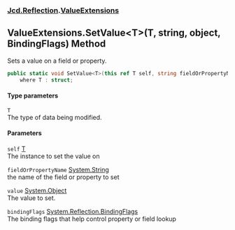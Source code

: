 ### [Jcd.Reflection](Jcd_Reflection.md 'Jcd.Reflection').[ValueExtensions](Jcd_Reflection_ValueExtensions.md 'Jcd.Reflection.ValueExtensions')
## ValueExtensions.SetValue&lt;T&gt;(T, string, object, BindingFlags) Method
Sets a value on a field or property.   
```csharp
public static void SetValue<T>(this ref T self, string fieldOrPropertyName, object value, System.Reflection.BindingFlags bindingFlags=System.Reflection.BindingFlags.Instance|System.Reflection.BindingFlags.Public|System.Reflection.BindingFlags.NonPublic)
    where T : struct;
```
#### Type parameters
<a name='Jcd_Reflection_ValueExtensions_SetValue_T_(T_string_object_System_Reflection_BindingFlags)_T'></a>
`T`  
The type of data being modified.
  
#### Parameters
<a name='Jcd_Reflection_ValueExtensions_SetValue_T_(T_string_object_System_Reflection_BindingFlags)_self'></a>
`self` [T](Jcd_Reflection_ValueExtensions_SetValue_T_(T_string_object_System_Reflection_BindingFlags).md#Jcd_Reflection_ValueExtensions_SetValue_T_(T_string_object_System_Reflection_BindingFlags)_T 'Jcd.Reflection.ValueExtensions.SetValue&lt;T&gt;(T, string, object, System.Reflection.BindingFlags).T')  
The instance to set the value on
  
<a name='Jcd_Reflection_ValueExtensions_SetValue_T_(T_string_object_System_Reflection_BindingFlags)_fieldOrPropertyName'></a>
`fieldOrPropertyName` [System.String](https://docs.microsoft.com/en-us/dotnet/api/System.String 'System.String')  
the name of the field or property to set
  
<a name='Jcd_Reflection_ValueExtensions_SetValue_T_(T_string_object_System_Reflection_BindingFlags)_value'></a>
`value` [System.Object](https://docs.microsoft.com/en-us/dotnet/api/System.Object 'System.Object')  
The value to set.
  
<a name='Jcd_Reflection_ValueExtensions_SetValue_T_(T_string_object_System_Reflection_BindingFlags)_bindingFlags'></a>
`bindingFlags` [System.Reflection.BindingFlags](https://docs.microsoft.com/en-us/dotnet/api/System.Reflection.BindingFlags 'System.Reflection.BindingFlags')  
The binding flags that help control property or field lookup
  
